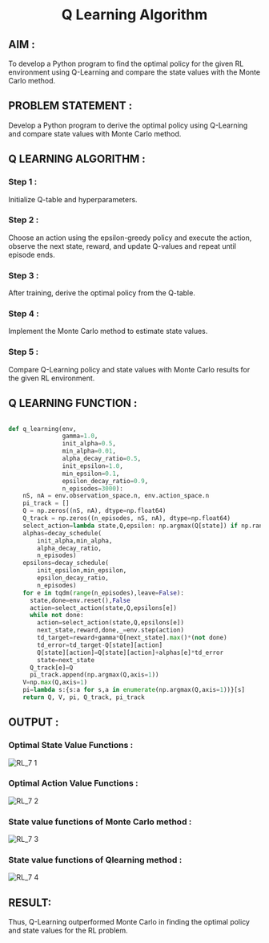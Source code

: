# <p align="center">Q Learning Algorithm</p>

## AIM :

To develop a Python program to find the optimal policy for the given RL environment using Q-Learning and compare the state values with the Monte Carlo method.

## PROBLEM STATEMENT :

Develop a Python program to derive the optimal policy using Q-Learning and compare state values with Monte Carlo method.

## Q LEARNING ALGORITHM :

### Step 1 :

Initialize Q-table and hyperparameters.

### Step 2 :

Choose an action using the epsilon-greedy policy and execute the action, observe the next state, reward, and update Q-values and repeat until episode ends.

### Step 3 :

After training, derive the optimal policy from the Q-table.

### Step 4 :

Implement the Monte Carlo method to estimate state values.

### Step 5 :

Compare Q-Learning policy and state values with Monte Carlo results for the given RL environment.

## Q LEARNING FUNCTION :

```python

def q_learning(env,
               gamma=1.0,
               init_alpha=0.5,
               min_alpha=0.01,
               alpha_decay_ratio=0.5,
               init_epsilon=1.0,
               min_epsilon=0.1,
               epsilon_decay_ratio=0.9,
               n_episodes=3000):
    nS, nA = env.observation_space.n, env.action_space.n
    pi_track = []
    Q = np.zeros((nS, nA), dtype=np.float64)
    Q_track = np.zeros((n_episodes, nS, nA), dtype=np.float64)
    select_action=lambda state,Q,epsilon: np.argmax(Q[state]) if np.random.random()>epsilon else np.random.randint(len(Q[state]))
    alphas=decay_schedule(
        init_alpha,min_alpha,
        alpha_decay_ratio,
        n_episodes)
    epsilons=decay_schedule(
        init_epsilon,min_epsilon,
        epsilon_decay_ratio,
        n_episodes)
    for e in tqdm(range(n_episodes),leave=False):
      state,done=env.reset(),False
      action=select_action(state,Q,epsilons[e])
      while not done:
        action=select_action(state,Q,epsilons[e])
        next_state,reward,done,_=env.step(action)
        td_target=reward+gamma*Q[next_state].max()*(not done)
        td_error=td_target-Q[state][action]
        Q[state][action]=Q[state][action]+alphas[e]*td_error
        state=next_state
      Q_track[e]=Q
      pi_track.append(np.argmax(Q,axis=1))
    V=np.max(Q,axis=1)
    pi=lambda s:{s:a for s,a in enumerate(np.argmax(Q,axis=1))}[s]
    return Q, V, pi, Q_track, pi_track

```

## OUTPUT :

### Optimal State Value Functions :

![RL_7 1](https://github.com/user-attachments/assets/8315b031-ddfc-4915-8fe7-32642bbedc5a)


### Optimal Action Value Functions :

![RL_7 2](https://github.com/user-attachments/assets/c313f2b7-6acf-4bcc-ab80-d21c23e213bb)


### State value functions of Monte Carlo method :

![RL_7 3](https://github.com/user-attachments/assets/1ad92691-a226-48a3-8173-0664a80d806e)


### State value functions of Qlearning method :

![RL_7 4](https://github.com/user-attachments/assets/0a85ef22-336f-4629-b869-7db7e8058c1b)


## RESULT:

Thus, Q-Learning outperformed Monte Carlo in finding the optimal policy and state values for the RL problem.


